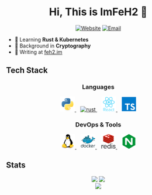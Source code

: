 # <div align="center">Hi, This is ImFeH2 👋</div>

<div align="center">

[![Website](https://img.shields.io/badge/Website-feh2.im-4f46e5?style=flat-square)](https://www.feh2.im)
[![Email](https://img.shields.io/badge/Email-i@feh2.im-ea4335?style=flat-square)](mailto:i@feh2.im)

</div>

- 🌱 Learning **Rust & Kubernetes**
- 🔐 Background in **Cryptography**
- 📝 Writing at [feh2.im](https://www.feh2.im)

## Tech Stack

<div align="center">

<div style="margin: 20px 0">

### Languages

<a href="https://www.python.org" target="_blank" rel="noreferrer">
  <img src="https://raw.githubusercontent.com/devicons/devicon/master/icons/python/python-original.svg" alt="python" width="40" height="40"/>
</a>&nbsp;&nbsp;
<a href="https://www.rust-lang.org" target="_blank" rel="noreferrer">
  <img src="https://raw.githubusercontent.com/rust-lang/rust-artwork/master/logo/rust-logo-512x512.png" alt="rust" width="40" height="40"/>
</a>&nbsp;&nbsp;
<a href="https://reactjs.org/" target="_blank" rel="noreferrer">
  <img src="https://raw.githubusercontent.com/devicons/devicon/master/icons/react/react-original-wordmark.svg" alt="react" width="40" height="40"/>
</a>&nbsp;&nbsp;
<a href="https://www.typescriptlang.org/" target="_blank" rel="noreferrer">
  <img src="https://raw.githubusercontent.com/devicons/devicon/master/icons/typescript/typescript-original.svg" alt="typescript" width="40" height="40"/>
</a>

### DevOps & Tools

<a href="https://www.linux.org/" target="_blank" rel="noreferrer">
  <img src="https://raw.githubusercontent.com/devicons/devicon/master/icons/linux/linux-original.svg" alt="linux" width="40" height="40"/>
</a>&nbsp;&nbsp;
<a href="https://www.docker.com/" target="_blank" rel="noreferrer">
  <img src="https://raw.githubusercontent.com/devicons/devicon/master/icons/docker/docker-original-wordmark.svg" alt="docker" width="40" height="40"/>
</a>&nbsp;&nbsp;
<a href="https://redis.io" target="_blank" rel="noreferrer">
  <img src="https://raw.githubusercontent.com/devicons/devicon/master/icons/redis/redis-original-wordmark.svg" alt="redis" width="40" height="40"/>
</a>&nbsp;&nbsp;
<a href="https://www.nginx.com" target="_blank" rel="noreferrer">
  <img src="https://raw.githubusercontent.com/devicons/devicon/master/icons/nginx/nginx-original.svg" alt="nginx" width="40" height="40"/>
</a>

</div>

</div>

## Stats

<div align="center">
  <img src="https://github-readme-stats.vercel.app/api?username=ImFeH2&show_icons=true&theme=github_dark&hide_border=true&count_private=true" height="150" />
  <img src="https://github-readme-stats.vercel.app/api/top-langs?username=ImFeH2&layout=compact&theme=github_dark&hide_border=true" height="150" />
</div>

<div align="center">
  <img src="https://profile-counter.glitch.me/ImFeH2/count.svg" />
</div>
